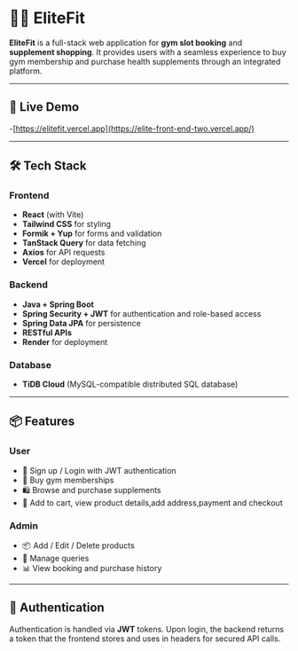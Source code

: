 # 🏋️‍♂️ EliteFit

**EliteFit** is a full-stack web application for **gym slot booking** and **supplement shopping**. It provides users with a seamless experience to buy gym membership and purchase health supplements through an integrated platform.

---

## 🚀 Live Demo

-[https://elitefit.vercel.app](https://elite-front-end-two.vercel.app/)


---

## 🛠️ Tech Stack

### Frontend
- **React** (with Vite)
- **Tailwind CSS** for styling
- **Formik + Yup** for forms and validation
- **TanStack Query** for data fetching
- **Axios** for API requests
- **Vercel** for deployment

### Backend
- **Java + Spring Boot**
- **Spring Security + JWT** for authentication and role-based access
- **Spring Data JPA** for persistence
- **RESTful APIs**
- **Render** for deployment

### Database
- **TiDB Cloud** (MySQL-compatible distributed SQL database)

---

## 📦 Features

### User
- 🧾 Sign up / Login with JWT authentication
- 💪 Buy gym memberships 
- 🛍 Browse and purchase supplements
- 🛒 Add to cart, view product details,add address,payment and checkout

### Admin
- 📦 Add / Edit / Delete products
- 📅 Manage queries
- 📊 View booking and purchase history

---

## 🔐 Authentication

Authentication is handled via **JWT** tokens. Upon login, the backend returns a token that the frontend stores and uses in headers for secured API calls.


